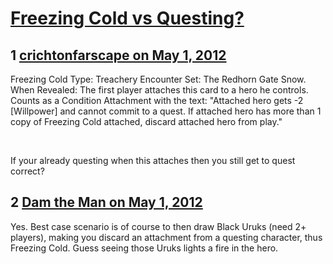 # [Freezing Cold vs Questing?](https://community.fantasyflightgames.com/topic/63892-freezing-cold-vs-questing/)

## 1 [crichtonfarscape on May 1, 2012](https://community.fantasyflightgames.com/topic/63892-freezing-cold-vs-questing/?do=findComment&comment=624523)

Freezing Cold
Type: Treachery
Encounter Set: The Redhorn Gate
Snow.
When Revealed: The first player attaches this card to a hero he controls. Counts as a Condition Attachment with the text: "Attached hero gets -2 [Willpower] and cannot commit to a quest. If attached hero has more than 1 copy of Freezing Cold attached, discard attached hero from play."

 

If your already questing when this attaches then you still get to quest correct?

## 2 [Dam the Man on May 1, 2012](https://community.fantasyflightgames.com/topic/63892-freezing-cold-vs-questing/?do=findComment&comment=624536)

Yes. Best case scenario is of course to then draw Black Uruks (need 2+ players), making you discard an attachment from a questing character, thus Freezing Cold. Guess seeing those Uruks lights a fire in the hero.

